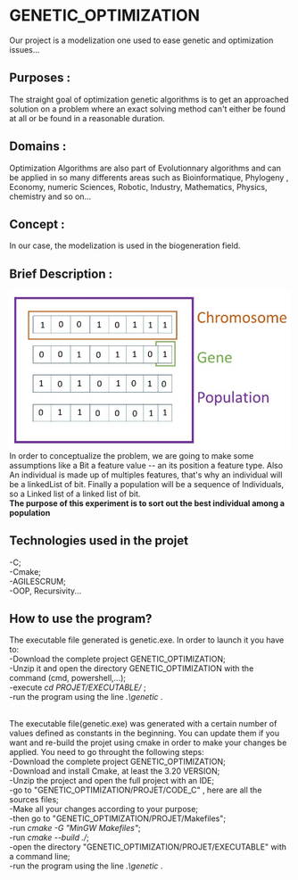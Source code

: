 # GENETIC_OPTIMIZATION
Our project is a modelization one used to ease genetic and optimization issues...

## Purposes :
The straight goal of optimization genetic algorithms is to get an approached solution on a problem where an exact solving method can't either be found at all or be found in a reasonable duration.

## Domains :
Optimization Algorithms are also part of Evolutionnary algorithms and can be applied in so many differents areas such as Bioinformatique, Phylogeny , Economy, numeric Sciences, Robotic, Industry, Mathematics, Physics, chemistry and so on...

## Concept :
In our case, the modelization is used in the biogeneration field.

## Brief Description :
![An illustrated explanation](PROJET/Images/Conceptualization.jpeg)
In order to conceptualize the problem, we are going to make some assumptions like a Bit a feature value -- an its position a feature type. Also An individual is made up of multiples features, that's why an individual will be a linkedList of bit. Finally a population will be a sequence of Individuals, so a Linked list of a linked list of bit. <br>
<strong>The purpose of this experiment is to sort out the best individual among a population</strong>

## Technologies used in the projet
-C; <br>
-Cmake;<br>
-AGILESCRUM;<br>
-OOP, Recursivity...<br>

## How to use the program?
The executable file generated is genetic.exe. In order to launch it you have to:<br>
-Download the complete project GENETIC_OPTIMIZATION;<br>
-Unzip it and open the directory GENETIC_OPTIMIZATION with the command (cmd, powershell,...);<br>
-execute <i> cd PROJET/EXECUTABLE/ </i>;<br>
-run the program using the line <i> .\genetic </i>.<br>
<br>

The executable file(genetic.exe) was generated with a certain number of values defined as constants in the beginning. You can update them if you want and re-build the projet using cmake in order to make your changes be applied. You need to go throught the following steps:<br>
-Download the complete project GENETIC_OPTIMIZATION;<br>
-Download and install Cmake, at least the 3.20 VERSION;<br>
-Unzip the project and open the full project with an IDE;<br>
-go to "GENETIC_OPTIMIZATION/PROJET/CODE_C" , here are all the sources files;<br>
-Make all your changes according to your purpose;<br>
-then go to "GENETIC_OPTIMIZATION/PROJET/Makefiles";<br>
-run <i>cmake -G "MinGW Makefiles"</i>;<br>
-run <i>cmake --build ./</i>;<br>
-open the directory "GENETIC_OPTIMIZATION/PROJET/EXECUTABLE" with a command line;<br>
-run the program using the line <i> .\genetic </i>.<br>
<br>
